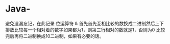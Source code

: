 # Java-
避免遗漏忘记，在此记录 
位运算符 &
首先首先互相比较的数换成二进制然后上下排放比较每一个相对着的数字如果都为1，则第三行相对的数就是1，否则为0
比较完后再将二进制换成10二进制，如果有必要的话。
